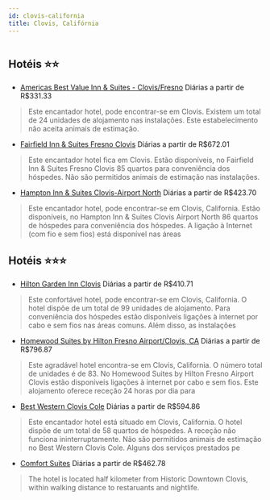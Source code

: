 ```yaml
---
id: clovis-california
title: Clovis, Califórnia
---
```


<center><img src="http://photos.hotelbeds.com/giata/16/160525/160525a_hb_a_002.jpg" alt="" /></center>


## Hotéis ⭐️⭐️

-    [Americas Best Value Inn & Suites - Clovis/Fresno](https://www.hurb.com/aud/https://www.hurb.com/hoteis/clovis/americas-best-value-inn-suites-clovis-fresno-JNP-JP997728?cmp=18055) Diárias a partir de R$331.33
   > Este encantador hotel, pode encontrar-se em Clovis. Existem um total de 24 unidades de alojamento nas instalações. Este estabelecimento não aceita animais de estimação. 
-    [Fairfield Inn & Suites Fresno Clovis](https://www.hurb.com/aud/https://www.hurb.com/hoteis/clovis/fairfield-inn-suites-fresno-clovis-JNP-JP345686?cmp=18055) Diárias a partir de R$672.01
   > Este encantador hotel fica em Clovis. Estão disponíveis, no Fairfield Inn &amp; Suites Fresno Clovis 85 quartos para conveniência dos hóspedes. Não são permitidos animais de estimação nas instalações. 
-    [Hampton Inn & Suites Clovis-Airport North](https://www.hurb.com/aud/https://www.hurb.com/hoteis/clovis/hampton-inn-suites-clovis-airport-north-JNP-JP855151?cmp=18055) Diárias a partir de R$423.70
   > Este encantador hotel, pode encontrar-se em Clovis, California. Estão disponíveis, no Hampton Inn &amp; Suites Clovis Airport North 86 quartos de hóspedes para conveniência dos hóspedes. A ligação à Internet (com fio e sem fios) está disponível nas áreas 

## Hotéis ⭐️⭐️⭐️

-    [Hilton Garden Inn Clovis](https://www.hurb.com/aud/https://www.hurb.com/hoteis/clovis/hilton-garden-inn-clovis-JNP-JP020457?cmp=18055) Diárias a partir de R$410.71
   > Este confortável hotel, pode encontrar-se em Clovis, California. O hotel dispõe de um total de 99 unidades de alojamento. Para conveniência dos hóspedes estão disponíveis ligações à internet por cabo e sem fios nas áreas comuns. Além disso, as instalações
-    [Homewood Suites by Hilton Fresno Airport/Clovis, CA](https://www.hurb.com/aud/https://www.hurb.com/hoteis/clovis/homewood-suites-by-hilton-fresno-airport-clovis-ca-JNP-JP106229?cmp=18055) Diárias a partir de R$796.87
   > Este agradável hotel encontra-se em Clovis, California. O número total de unidades é de 83. No Homewood Suites by Hilton Fresno Airport Clovis estão disponíveis ligações à internet por cabo e sem fios. Este alojamento oferece receção 24 horas por dia para
-    [Best Western Clovis Cole](https://www.hurb.com/aud/https://www.hurb.com/hoteis/clovis/best-western-clovis-cole-JNP-JP236859?cmp=18055) Diárias a partir de R$594.86
   > Este encantador hotel está situado em Clovis, California. O hotel dispõe de um total de 58 quartos de hóspedes. A receção não funciona ininterruptamente. Não são permitidos animais de estimação no Best Western Clovis Cole. Alguns dos serviços prestados pe
-    [Comfort Suites](https://www.hurb.com/aud/https://www.hurb.com/hoteis/clovis/comfort-suites-JNP-JP020452?cmp=18055) Diárias a partir de R$462.78
   > The hotel is located half kilometer from Historic Downtown Clovis, within walking distance to restaruants and nightlife.
